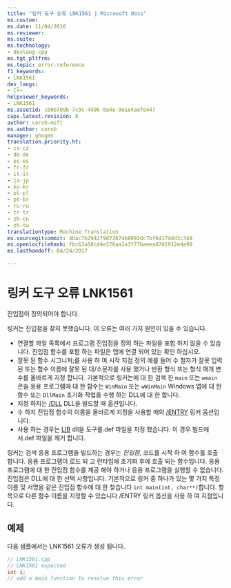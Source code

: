 ```yaml
---
title: "링커 도구 오류 LNK1561 | Microsoft Docs"
ms.custom: 
ms.date: 11/04/2016
ms.reviewer: 
ms.suite: 
ms.technology:
- devlang-cpp
ms.tgt_pltfrm: 
ms.topic: error-reference
f1_keywords:
- LNK1561
dev_langs:
- C++
helpviewer_keywords:
- LNK1561
ms.assetid: cb0b709b-7c9c-4496-8a4e-9e1e4aefe447
caps.latest.revision: 8
author: corob-msft
ms.author: corob
manager: ghogen
translation.priority.ht:
- cs-cz
- de-de
- es-es
- fr-fr
- it-it
- ja-jp
- ko-kr
- pl-pl
- pt-br
- ru-ru
- tr-tr
- zh-cn
- zh-tw
translationtype: Machine Translation
ms.sourcegitcommit: 4bac7b2942f9d72674b8092dc7bf64174dd3c349
ms.openlocfilehash: fbc63a58cd4e276aa2a3f77baeea07d1912eda98
ms.lasthandoff: 04/24/2017

---
```

# <a name="linker-tools-error-lnk1561"></a>링커 도구 오류 LNK1561
진입점이 정의되어야 합니다.  
  
링커는 진입점을 찾지 못했습니다. 이 오류는 여러 가지 원인이 있을 수 있습니다.  
-   연결할 파일 목록에서 프로그램 진입점을 정의 하는 파일을 포함 하지 않을 수 있습니다. 진입점 함수를 포함 하는 파일은 앱에 연결 되어 있는 확인 하십시오.  
-   잘못 된 함수 시그니처;를 사용 하 여 시작 지점 정의 예를 들어 수 철자가 잘못 입력 된 또는 함수 이름에 잘못 된 대/소문자를 사용 했거나 반환 형식 또는 형식 매개 변수를 올바르게 지정 합니다. 기본적으로 링커는에 대 한 검색 한 `main` 또는 `wmain` 콘솔 응용 프로그램에 대 한 함수는 `WinMain` 또는 `wWinMain` Windows 앱에 대 한 함수 또는 `DllMain` 초기화 작업을 수행 하는 DLL에 대 한 합니다.  
-   지정 하지는 [/DLL](../../build/reference/dll-build-a-dll.md) DLL을 빌드할 때 옵션입니다.  
-   수 하지 진입점 함수의 이름을 올바르게 지정을 사용할 때의 [/ENTRY](../../build/reference/entry-entry-point-symbol.md) 링커 옵션입니다.  
-   사용 하는 경우는 [LIB](../../build/reference/lib-reference.md) dll을 도구를.def 파일을 지정 했습니다. 이 경우 빌드에서.def 파일을 제거 합니다.    
  
링커는 검색 응용 프로그램을 빌드하는 경우는 *진입점*, 코드를 시작 하 여 함수를 호출 합니다. 응용 프로그램이 로드 되 고 런타임에 초기화 후에 호출 되는 함수입니다. 응용 프로그램에 대 한 진입점 함수를 제공 해야 하거나 응용 프로그램을 실행할 수 없습니다. 진입점은 DLL에 대 한 선택 사항입니다. 기본적으로 링커 중 하나가 있는 몇 가지 특정 이름 및 서명을 같은 진입점 함수에 대 한 찾습니다 `int main(int, char**)`합니다. 항목으로 다른 함수 이름을 지정할 수 있습니다 /ENTRY 링커 옵션을 사용 하 여 지점입니다.  
  
## <a name="example"></a>예제  
 다음 샘플에서는 LNK1561 오류가 생성 됩니다.  
  
```cpp  
// LNK1561.cpp  
// LNK1561 expected  
int i;  
// add a main function to resolve this error  
```
